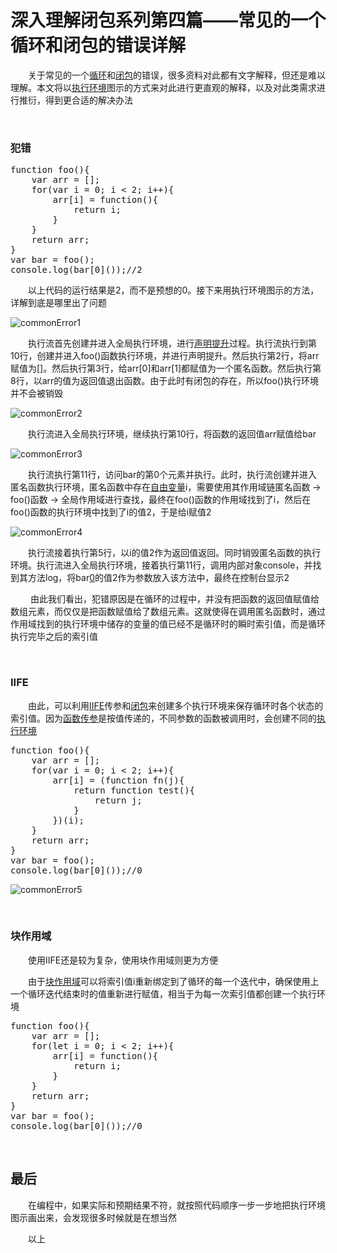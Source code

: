 # 深入理解闭包系列第四篇——常见的一个循环和闭包的错误详解

&emsp;&emsp;关于常见的一个[循环](http://www.cnblogs.com/xiaohuochai/p/5673241.html#anchor2)和[闭包](http://www.cnblogs.com/xiaohuochai/p/5730085.html)的错误，很多资料对此都有文字解释，但还是难以理解。本文将以[执行环境](http://www.cnblogs.com/xiaohuochai/p/5722905.html)图示的方式来对此进行更直观的解释，以及对此类需求进行推衍，得到更合适的解决办法

&nbsp;

### 犯错

<div>
<pre>function foo(){
    var arr = [];
    for(var i = 0; i &lt; 2; i++){
        arr[i] = function(){
            return i;
        }
    }
    return arr;
}
var bar = foo();
console.log(bar[0]());//2    </pre>
</div>

&emsp;&emsp;以上代码的运行结果是2，而不是预想的0。接下来用执行环境图示的方法，详解到底是哪里出了问题

![commonError1](https://pic.xiaohuochai.site/blog/JS_ECMA_grammer_commonError1.png)

&emsp;&emsp;执行流首先创建并进入全局执行环境，进行[声明提升](http://www.cnblogs.com/xiaohuochai/p/5700590.html)过程。执行流执行到第10行，创建并进入foo()函数执行环境，并进行声明提升。然后执行第2行，将arr赋值为[]。然后执行第3行，给arr[0]和arr[1]都赋值为一个匿名函数。然后执行第8行，以arr的值为返回值退出函数。由于此时有闭包的存在，所以foo()执行环境并不会被销毁

![commonError2](https://pic.xiaohuochai.site/blog/JS_ECMA_grammer_commonError2.jpg)

&emsp;&emsp;执行流进入全局执行环境，继续执行第10行，将函数的返回值arr赋值给bar

![commonError3](https://pic.xiaohuochai.site/blog/JS_ECMA_grammer_commonError3.jpg)

&emsp;&emsp;执行流执行第11行，访问bar的第0个元素并执行。此时，执行流创建并进入匿名函数执行环境，匿名函数中存在[自由变量](http://www.cnblogs.com/xiaohuochai/p/5722905.html#anchor2)i，需要使用其作用域链匿名函数 -&gt; foo()函数 -&gt; 全局作用域进行查找，最终在foo()函数的作用域找到了i，然后在foo()函数的执行环境中找到了i的值2，于是给i赋值2

![commonError4](https://pic.xiaohuochai.site/blog/JS_ECMA_grammer_commonError4.jpg)

&emsp;&emsp;执行流接着执行第5行，以i的值2作为返回值返回。同时销毁匿名函数的执行环境。执行流进入全局执行环境，接着执行第11行，调用内部对象console，并找到其方法log，将bar[0]()的值2作为参数放入该方法中，最终在控制台显示2

&emsp;&emsp;&nbsp;由此我们看出，犯错原因是在循环的过程中，并没有把函数的返回值赋值给数组元素，而仅仅是把函数赋值给了数组元素。这就使得在调用匿名函数时，通过作用域找到的执行环境中储存的变量的值已经不是循环时的瞬时索引值，而是循环执行完毕之后的索引值

&nbsp;

### IIFE

&emsp;&emsp;由此，可以利用[IIFE](http://www.cnblogs.com/xiaohuochai/p/5731016.html)传参和[闭包](http://www.cnblogs.com/xiaohuochai/p/5728577.html)来创建多个执行环境来保存循环时各个状态的索引值。因为[函数传参](http://www.cnblogs.com/xiaohuochai/p/5706289.html#anchor4)是按值传递的，不同参数的函数被调用时，会创建不同的[执行环境](http://www.cnblogs.com/xiaohuochai/p/5722905.html)

<div>
<pre>function foo(){
    var arr = [];
    for(var i = 0; i &lt; 2; i++){
        arr[i] = (function fn(j){
            return function test(){
                return j;
            }
        })(i);
    }
    return arr;
}
var bar = foo();
console.log(bar[0]());//0    </pre>
</div>

![commonError5](https://pic.xiaohuochai.site/blog/JS_ECMA_grammer_commonError5.png)

&nbsp;

### 块作用域

&emsp;&emsp;使用IIFE还是较为复杂，使用块作用域则更为方便

&emsp;&emsp;由于[块作用域](http://www.cnblogs.com/xiaohuochai/p/5701287.html)可以将索引值i重新绑定到了循环的每一个迭代中，确保使用上一个循环迭代结束时的值重新进行赋值，相当于为每一次索引值都创建一个执行环境

<div>
<pre>function foo(){
    var arr = [];
    for(let i = 0; i &lt; 2; i++){
        arr[i] = function(){
            return i;
        }
    }
    return arr;
}
var bar = foo();
console.log(bar[0]());//0    </pre>
</div>

&nbsp;

## 最后

&emsp;&emsp;在编程中，如果实际和预期结果不符，就按照代码顺序一步一步地把执行环境图示画出来，会发现很多时候就是在想当然

&emsp;&emsp;以上


